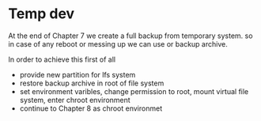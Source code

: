 # Temp dev

At the end of Chapter 7 we create a full backup from temporary system.
so in case of any reboot or messing up we can use or backup archive.

In order to achieve this first of all 
* provide new partition for lfs system
* restore backup archive in root of file system
* set environment varibles, change permission to root, mount virtual file system, enter chroot environment
* continue to Chapter 8 as chroot environmet
